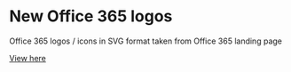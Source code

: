 New Office 365 logos
====================

Office 365 logos / icons in SVG format taken from Office 365 landing page

[View here](https://planetwilson.github.io/Office365logos/)
